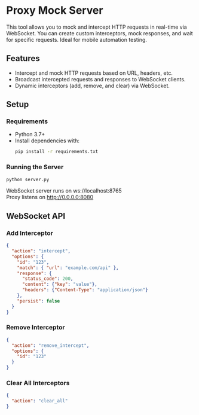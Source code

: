 # Proxy Mock Server

This tool allows you to mock and intercept HTTP requests in real-time via WebSocket. You can create custom interceptors, mock responses, and wait for specific requests. Ideal for mobile automation testing.

## Features
- Intercept and mock HTTP requests based on URL, headers, etc.
- Broadcast intercepted requests and responses to WebSocket clients.
- Dynamic interceptors (add, remove, and clear) via WebSocket.

## Setup

### Requirements
- Python 3.7+
- Install dependencies with:
  ```bash
  pip install -r requirements.txt

### Running the Server
```bash
python server.py
```

WebSocket server runs on ws://localhost:8765  
Proxy listens on http://0.0.0.0:8080

## WebSocket API

### Add Interceptor
```json
{
  "action": "intercept",
  "options": {
    "id": "123",
    "match": { "url": "example.com/api" },
    "response": {
      "status_code": 200,
      "content": {"key": "value"},
      "headers": {"Content-Type": "application/json"}
    },
    "persist": false
  }
}
```

### Remove Interceptor
```json
{
  "action": "remove_intercept",
  "options": {
    "id": "123"
  }
}
```
          
### Clear All Interceptors
```json
{
  "action": "clear_all"
}
```